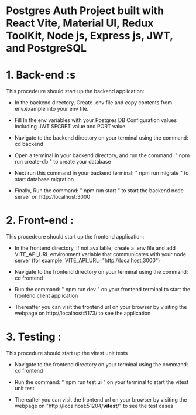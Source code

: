 # Postgres Auth Project built with React Vite, Material UI, Redux ToolKit, Node js, Express js, JWT, and PostgreSQL

# 1. Back-end :s

This procedeure should start up the backend application:

- In the backend directory, Create .env file and copy contents from env.example into your env file.

- Fill In the env variables with your Postgres DB Configuration values including JWT SECRET value and PORT value

- Navigate to the backend directory on your terminal using the command: cd backend

- Open a terminal in your backend directory, and run the command: " npm run create-db " to create your database

- Next run this command in your backend terminal: " npm run migrate " to start database migration

- Finally, Run the command: " npm run start " to start the backend node server on http://localhost:3000

# 2. Front-end :

This procedeure should start up the frontend application:

- In the frontend directory, if not available; create a .env file and add VITE_API_URL environment variable that communicates with your node server (for example: VITE_API_URL="http://localhost:3000")

- Navigate to the frontend directory on your terminal using the command: cd frontend

- Run the command: " npm run dev " on your frontend terminal to start the frontend client application

- Thereafter you can visit the frontend url on your browser by visiting the webpage on http://localhost:5173/ to see the application

# 3. Testing :

This procedure should start up the vitest unit tests

- Navigate to the frontend directory on your terminal using the command: cd frontend

- Run the command: " npm run test:ui " on your terminal to start the vitest unit test

- Thereafter you can visit the frontend url on your browser by visiting the webpage on "http://localhost:51204/**vitest**/" to see the test cases

